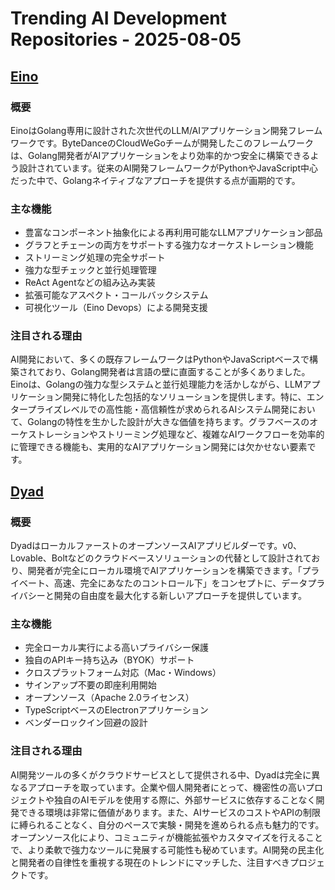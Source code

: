 # Trending AI Development Repositories - 2025-08-05

## [Eino](https://github.com/cloudwego/eino)

### 概要
EinoはGolang専用に設計された次世代のLLM/AIアプリケーション開発フレームワークです。ByteDanceのCloudWeGoチームが開発したこのフレームワークは、Golang開発者がAIアプリケーションをより効率的かつ安全に構築できるよう設計されています。従来のAI開発フレームワークがPythonやJavaScript中心だった中で、Golangネイティブなアプローチを提供する点が画期的です。

### 主な機能
- 豊富なコンポーネント抽象化による再利用可能なLLMアプリケーション部品
- グラフとチェーンの両方をサポートする強力なオーケストレーション機能
- ストリーミング処理の完全サポート
- 強力な型チェックと並行処理管理
- ReAct Agentなどの組み込み実装
- 拡張可能なアスペクト・コールバックシステム
- 可視化ツール（Eino Devops）による開発支援

### 注目される理由
AI開発において、多くの既存フレームワークはPythonやJavaScriptベースで構築されており、Golang開発者は言語の壁に直面することが多くありました。Einoは、Golangの強力な型システムと並行処理能力を活かしながら、LLMアプリケーション開発に特化した包括的なソリューションを提供します。特に、エンタープライズレベルでの高性能・高信頼性が求められるAIシステム開発において、Golangの特性を生かした設計が大きな価値を持ちます。グラフベースのオーケストレーションやストリーミング処理など、複雑なAIワークフローを効率的に管理できる機能も、実用的なAIアプリケーション開発には欠かせない要素です。

## [Dyad](https://github.com/dyad-sh/dyad)

### 概要
DyadはローカルファーストのオープンソースAIアプリビルダーです。v0、Lovable、Boltなどのクラウドベースソリューションの代替として設計されており、開発者が完全にローカル環境でAIアプリケーションを構築できます。「プライベート、高速、完全にあなたのコントロール下」をコンセプトに、データプライバシーと開発の自由度を最大化する新しいアプローチを提供しています。

### 主な機能
- 完全ローカル実行による高いプライバシー保護
- 独自のAPIキー持ち込み（BYOK）サポート
- クロスプラットフォーム対応（Mac・Windows）
- サインアップ不要の即座利用開始
- オープンソース（Apache 2.0ライセンス）
- TypeScriptベースのElectronアプリケーション
- ベンダーロックイン回避の設計

### 注目される理由
AI開発ツールの多くがクラウドサービスとして提供される中、Dyadは完全に異なるアプローチを取っています。企業や個人開発者にとって、機密性の高いプロジェクトや独自のAIモデルを使用する際に、外部サービスに依存することなく開発できる環境は非常に価値があります。また、AIサービスのコストやAPIの制限に縛られることなく、自分のペースで実験・開発を進められる点も魅力的です。オープンソース化により、コミュニティが機能拡張やカスタマイズを行えることで、より柔軟で強力なツールに発展する可能性も秘めています。AI開発の民主化と開発者の自律性を重視する現在のトレンドにマッチした、注目すべきプロジェクトです。